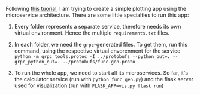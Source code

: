 Following [this tuorial](https://realpython.com/python-microservices-grpc/), I am trying to create a simple plotting app using the microservice architecture. There are some little specialties to run this app:

 1. Every folder represents a separate service, therefore needs its own virtual environment. Hence the multiple `requirements.txt` files.

  2. In each folder, we need the `grpc`-generated files. To get them, run this command, using the respective virtual envorenment for the service
  `python -m grpc_tools.protoc -I ../protobufs --python_out=. --grpc_python_out=. ../protobufs/func-gen.proto`

  3. To run the whole app, we need to start all its microservices. So far, it's the calculator service (run with `python func_gen.py`) and the flask server used for visualization (run with `FLASK_APP=vis.py flask run`)